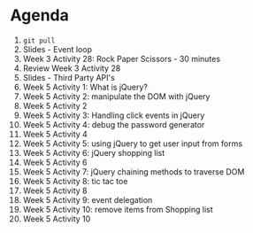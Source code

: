 # Agenda

1. `git pull`
1. Slides - Event loop
1. Week 3 Activity 28: Rock Paper Scissors - 30 minutes
1. Review Week 3 Activity 28
1. Slides - Third Party API's
1. Week 5 Activity 1: What is jQuery?
1. Week 5 Activity 2: manipulate the DOM with jQuery
1. Week 5 Activity 2
1. Week 5 Activity 3: Handling click events in jQuery
1. Week 5 Activity 4: debug the password generator
1. Week 5 Activity 4
1. Week 5 Activity 5: using jQuery to get user input from forms
1. Week 5 Activity 6: jQuery shopping list
1. Week 5 Activity 6
1. Week 5 Activity 7: jQuery chaining methods to traverse DOM
1. Week 5 Activity 8: tic tac toe
1. Week 5 Activity 8
1. Week 5 Activity 9: event delegation
1. Week 5 Activity 10: remove items from Shopping list
1. Week 5 Activity 10
